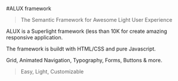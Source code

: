 #ALUX framework

> The Semantic Framework for Awesome Light User Experience

ALUX is a Superlight framework (less than 10K for create amazing responsive application.

The framework is buildt with HTML/CSS and pure Javascript.

Grid, Animated Navigation, Typography, Forms, Buttons & more.
> Easy, Light, Customizable
